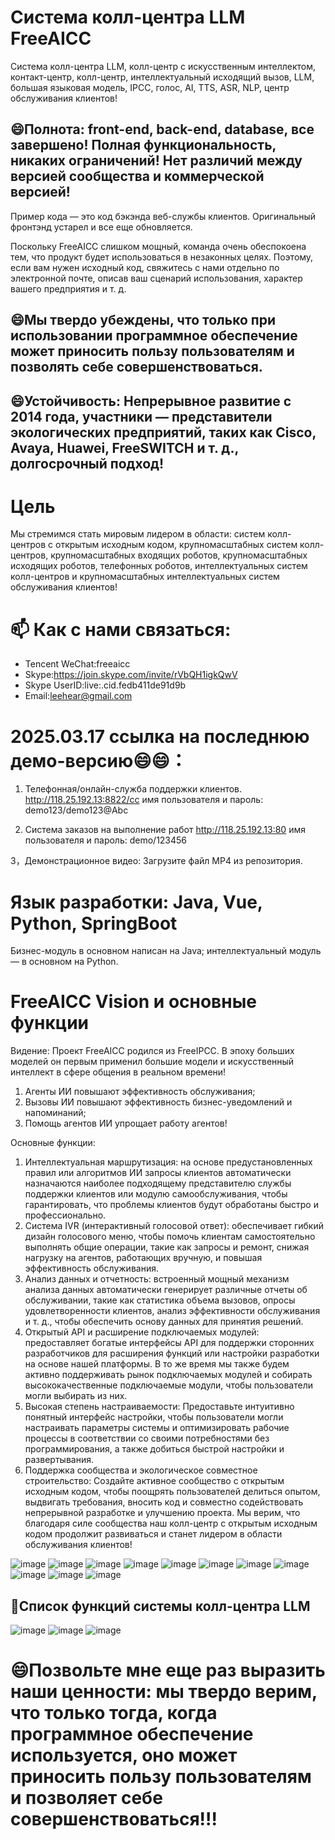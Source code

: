 # Система колл-центра LLM FreeAICC
Система колл-центра LLM, колл-центр с искусственным интеллектом, контакт-центр, колл-центр, интеллектуальный исходящий вызов, LLM, большая языковая модель, IPCC, голос, AI, TTS, ASR, NLP, центр обслуживания клиентов!

## 😄Полнота: front-end, back-end, database, все завершено! Полная функциональность, никаких ограничений! Нет различий между версией сообщества и коммерческой версией!
Пример кода — это код бэкэнда веб-службы клиентов. Оригинальный фронтэнд устарел и все еще обновляется.

Поскольку FreeAICC слишком мощный, команда очень обеспокоена тем, что продукт будет использоваться в незаконных целях. Поэтому, если вам нужен исходный код, свяжитесь с нами отдельно по электронной почте, описав ваш сценарий использования, характер вашего предприятия и т. д.

## 😄Мы твердо убеждены, что только при использовании программное обеспечение может приносить пользу пользователям и позволять себе совершенствоваться.

## 😄Устойчивость: Непрерывное развитие с 2014 года, участники — представители экологических предприятий, таких как Cisco, Avaya, Huawei, FreeSWITCH и т. д., долгосрочный подход!

# Цель
Мы стремимся стать мировым лидером в области: систем колл-центров с открытым исходным кодом, крупномасштабных систем колл-центров, крупномасштабных входящих роботов, крупномасштабных исходящих роботов, телефонных роботов, интеллектуальных систем колл-центров и крупномасштабных интеллектуальных систем обслуживания клиентов!

# 📫 Как с нами связаться:

- Tencent WeChat:freeaicc
- Skype:https://join.skype.com/invite/rVbQH1igkQwV
- Skype UserID:live:.cid.fedb411de91d9b
- Email:leehear@gmail.com

# 2025.03.17 ссылка на последнюю демо-версию😄😄：

1. Телефонная/онлайн-служба поддержки клиентов.
http://118.25.192.13:8822/cc
имя пользователя и пароль: demo123/demo123@Abc

2. Система заказов на выполнение работ
http://118.25.192.13:80
имя пользователя и пароль: demo/123456

3，Демонстрационное видео: Загрузите файл MP4 из репозитория.

# Язык разработки: Java, Vue, Python, SpringBoot

Бизнес-модуль в основном написан на Java; интеллектуальный модуль — в основном на Python.

# FreeAICC Vision и основные функции

Видение:
Проект FreeAICC родился из FreeIPCC. В эпоху больших моделей он первым применил большие модели и искусственный интеллект в сфере общения в реальном времени!
1. Агенты ИИ повышают эффективность обслуживания;
2. Вызовы ИИ повышают эффективность бизнес-уведомлений и напоминаний;
3. Помощь агентов ИИ упрощает работу агентов!

Основные функции:
1. Интеллектуальная маршрутизация: на основе предустановленных правил или алгоритмов ИИ запросы клиентов автоматически назначаются наиболее подходящему представителю службы поддержки клиентов или модулю самообслуживания, чтобы гарантировать, что проблемы клиентов будут обработаны быстро и профессионально.
2. Система IVR (интерактивный голосовой ответ): обеспечивает гибкий дизайн голосового меню, чтобы помочь клиентам самостоятельно выполнять общие операции, такие как запросы и ремонт, снижая нагрузку на агентов, работающих вручную, и повышая эффективность обслуживания.
3. Анализ данных и отчетность: встроенный мощный механизм анализа данных автоматически генерирует различные отчеты об обслуживании, такие как статистика объема вызовов, опросы удовлетворенности клиентов, анализ эффективности обслуживания и т. д., чтобы обеспечить основу данных для принятия решений.
4. Открытый API и расширение подключаемых модулей: предоставляет богатые интерфейсы API для поддержки сторонних разработчиков для расширения функций или настройки разработки на основе нашей платформы. В то же время мы также будем активно поддерживать рынок подключаемых модулей и собирать высококачественные подключаемые модули, чтобы пользователи могли выбирать из них.
5. Высокая степень настраиваемости: Предоставьте интуитивно понятный интерфейс настройки, чтобы пользователи могли настраивать параметры системы и оптимизировать рабочие процессы в соответствии со своими потребностями без программирования, а также добиться быстрой настройки и развертывания.
6. Поддержка сообщества и экологическое совместное строительство: Создайте активное сообщество с открытым исходным кодом, чтобы поощрять пользователей делиться опытом, выдвигать требования, вносить код и совместно содействовать непрерывной разработке и улучшению проекта. Мы верим, что благодаря силе сообщества наш колл-центр с открытым исходным кодом продолжит развиваться и станет лидером в области обслуживания клиентов!

![image](https://github.com/user-attachments/assets/7abd3b91-f5dc-4584-b7bb-46216c235649)
![image](https://github.com/user-attachments/assets/400c0f16-1161-4ad4-8bb4-6e5be545b2c8)
![image](https://github.com/user-attachments/assets/46c045e3-ea9e-44c6-bb0c-a7540b1ddb02)
![image](https://github.com/user-attachments/assets/d3c86808-4fec-4a90-bbab-f59a6fa9ecf5)
![image](https://github.com/user-attachments/assets/67fecea5-8cef-4e17-87db-44fee4e6a728)
![image](https://github.com/user-attachments/assets/f4240d22-cb83-4192-b079-fb4510fb8f2b)
![image](https://github.com/user-attachments/assets/3b71517b-3137-4d47-ba93-aba8c85fbdc4)
![image](https://github.com/user-attachments/assets/89d8012d-56c2-40f2-a28f-bc27df3a09a4)
![image](https://github.com/user-attachments/assets/b6e28e79-9ce9-4643-9891-155e520d6ad7)
![image](https://github.com/user-attachments/assets/2e749afd-3b73-49da-bacf-145c92e457f8)
![image](https://github.com/user-attachments/assets/a00a0d24-f0be-4e22-9428-77c98abbc690)

## 🤔Список функций системы колл-центра LLM
![image](https://github.com/user-attachments/assets/6a694f51-13aa-4f81-b831-58ad8e89079e)
![image](https://github.com/user-attachments/assets/c54e7c9c-e20b-43cd-9dd9-bad5d45a8059)
![image](https://github.com/user-attachments/assets/8271ab13-26f9-49fc-95aa-1b1f57ec4a5d)

# 😄Позвольте мне еще раз выразить наши ценности: мы твердо верим, что только тогда, когда программное обеспечение используется, оно может приносить пользу пользователям и позволяет себе совершенствоваться!!!
